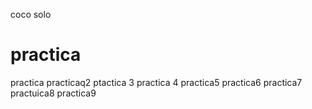 coco solo
# practica
practica
practicaq2
ptactica 3
practica 4
practica5
practica6
practica7
practuica8
practica9
